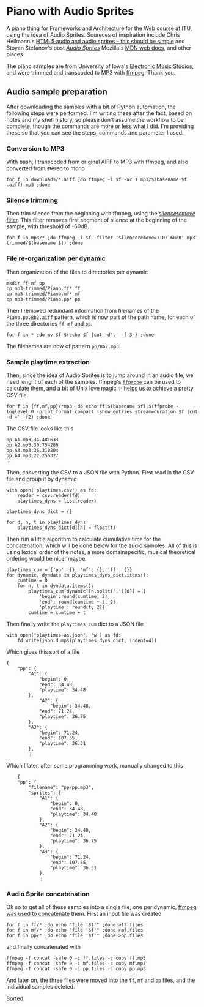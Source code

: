 # Piano with Audio Sprites

A piano thing for Frameworks and Architecture for the Web course at ITU, using the idea of Audio Sprites. Soureces of inspiration include Chris Heilmann's [HTML5 audio and audio sprites – this should be simple](https://hacks.mozilla.org/2012/04/html5-audio-and-audio-sprites-this-should-be-simple/) and Stoyan Stefanov's post [*Audio Sprites*](http://www.phpied.com/audio-sprites/) Mozilla's [MDN web docs](https://developer.mozilla.org/), and other places.

The piano samples are from University of Iowa's [Electronic Music Studios](http://theremin.music.uiowa.edu/MISpiano.html), and were trimmed and transcoded to MP3 with [ffmpeg](https://www.ffmpeg.org). Thank you.

## Audio sample preparation

After downloading the samples with a bit of Python automation, the following steps were performed. I'm writing these after the fact, based on notes and my shell history, so please don't assume the workflow to be complete, though the commands are more or less what I did. I'm providing these so that you can see the steps, commands and parameter I used.

### Conversion to MP3

With bash, I transcoded from original AIFF to MP3 with ffmpeg, and also converted from stereo to mono

    for f in downloads/*.aiff ;do ffmpeg -i $f -ac 1 mp3/$(basename $f .aiff).mp3 ;done

### Silence trimming

Then trim silence from the beginning with ffmpeg, using the [*silenceremove* filter](https://ffmpeg.org/ffmpeg-filters.html#silenceremove). This filter removes first segment of silence at the beginning of the sample, with threshold of -60dB.

    for f in mp3/* ;do ffmpeg -i $f -filter 'silenceremove=1:0:-60dB' mp3-trimmed/$(basename $f) ;done

### File re-organization per dynamic

Then organization of the files to directories per dynamic

    mkdir ff mf pp
    cp mp3-trimmed/Piano.ff* ff
    cp mp3-trimmed/Piano.mf* mf
    cp mp3-trimmed/Piano.pp* pp

Then I removed redundant information from filenames of the `Piano.pp.Bb2.aiff` pattern, which is now part of the path name, for each of the three directories `ff`, `mf` and `pp`.

    for f in * ;do mv $f $(echo $f |cut -d'.' -f 3-) ;done

The filenames are now of pattern `pp/Bb2.mp3`.

### Sample playtime extraction

Then, since the idea of Audio Sprites is to jump around in an audio file, we need lenght of each of the samples. ffmpeg's [`ffprobe`](https://www.ffmpeg.org/ffprobe.html) can be used to calculate them, and a bit of Unix love magic ✨ helps us to achieve a pretty CSV file.

    for f in {ff,mf,pp}/*mp3 ;do echo ff,$(basename $f),$(ffprobe -loglevel 0 -print_format compact -show_entries stream=duration $f |cut -d'=' -f2) ;done

The CSV file looks like this

    pp,A1.mp3,34.481633
    pp,A2.mp3,36.754286
    pp,A3.mp3,36.310204
    pp,A4.mp3,22.256327
    ⋮

Then, converting the CSV to a JSON file with Python. First read in the CSV file and group it by dynamic

    with open('playtimes.csv') as fd:
        reader = csv.reader(fd)
        playtimes_dyns = list(reader)

    playtimes_dyns_dict = {}

    for d, n, t in playtimes_dyns:
        playtimes_dyns_dict[d][n] = float(t)

Then run a little algorithm to calculate cumulative time for the concatenation, which will be done below for the audio samples. All of this is using lexical order of the notes, a more domainspecific, musical theoretical ordering would be nicer maybe.

    playtimes_cum = {'pp': {}, 'mf': {}, 'ff': {}}
    for dynamic, dyndata in playtimes_dyns_dict.items():
        cumtime = 0
        for n, t in dyndata.items():
            playtimes_cum[dynamic][n.split('.')[0]] = {
                'begin':round(cumtime, 2),
                'end': round(cumtime + t, 2),
                'playtime': round(t, 2)}
            cumtime = cumtime + t

Then finally write the `playtimes_cum` dict to a JSON file

    with open("playtimes-as.json", 'w') as fd:
        fd.write(json.dumps(playtimes_dyns_dict, indent=4))

Which gives this sort of a file

    {
        "pp": {
            "A1": {
                "begin": 0,
                "end": 34.48,
                "playtime": 34.48
            },
                "A2": {
                    "begin": 34.48,
                "end": 71.24,
                "playtime": 36.75
            },
            "A3": {
                "begin": 71.24,
                "end": 107.55,
                "playtime": 36.31
            },
            ⋮

Which I later, after some programming work, manually changed to this

        {
        "pp": {
            "filename": "pp/pp.mp3",
            "sprites": {
                "A1": {
                    "begin": 0,
                    "end": 34.48,
                    "playtime": 34.48
                },
                "A2": {
                    "begin": 34.48,
                    "end": 71.24,
                    "playtime": 36.75
                },
                "A3": {
                    "begin": 71.24,
                    "end": 107.55,
                    "playtime": 36.31
                },
                ⋮

### Audio Sprite concatenation

Ok so to get all of these samples into a single file, one per dynamic, [ffmpeg was used to concatenate](https://trac.ffmpeg.org/wiki/Concatenate) them. First an input file was created

    for f in ff/* ;do echo "file '$f'" ;done >ff.files
    for f in mf/* ;do echo "file '$f'" ;done >mf.files
    for f in pp/* ;do echo "file '$f'" ;done >pp.files

and finally concatenated with

    ffmpeg -f concat -safe 0 -i ff.files -c copy ff.mp3
    ffmpeg -f concat -safe 0 -i mf.files -c copy mf.mp3
    ffmpeg -f concat -safe 0 -i pp.files -c copy pp.mp3

And later on, the three files were moved into the `ff`, `mf` and `pp` files, and the individual samples deleted.

Sorted.
